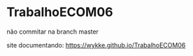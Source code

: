 # TrabalhoECOM06
não commitar na branch master

site documentando: 
https://wykke.github.io/TrabalhoECOM06
